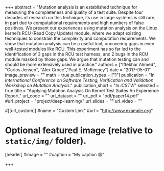 +++
abstract = "Mutation analysis is an established technique for measuring the completeness and quality of a test suite. Despite four decades of research on this technique, its use in large systems is still rare, in part due to computational requirements and high numbers of false positives. We present our experiences using mutation analysis on the Linux kernel’s RCU (Read Copy Update) module, where we adapt existing techniques to constrain the complexity and computation requirements. We show that mutation analysis can be a useful tool, uncovering gaps in even well-tested modules like RCU. This experiment has so far led to the identification of 3 gaps in the RCU test harness, and 2 bugs in the RCU module masked by those gaps. We argue that mutation testing can and should be more extensively used in practice."
authors = ["Iftekhar Ahmed", "Carlos Jensen", "Alex Groce","Paul E. McKenney"]
date = "2017-05-01"
image_preview = ""
math = true
publication_types = ["1"]
publication = "In *International Conference  on  Software  Testing, Verification and Validation Workshop on Mutation Analysis*."
publication_short = "In *ICSTW*"
selected = true
title = "Applying Mutation Analysis On Kernel Test Suites An Experience Report."
url_code = ""
url_dataset = ""
url_pdf = "pdf/paper14.pdf"
#url_project = "project/deep-learning/"
url_slides = ""
url_video = ""

#[[url_custom]]
#name = "Custom Link"
#url = "http://www.example.org"

# Optional featured image (relative to `static/img/` folder).
[header]
#image = ""
#caption = "My caption :smile:"

+++

